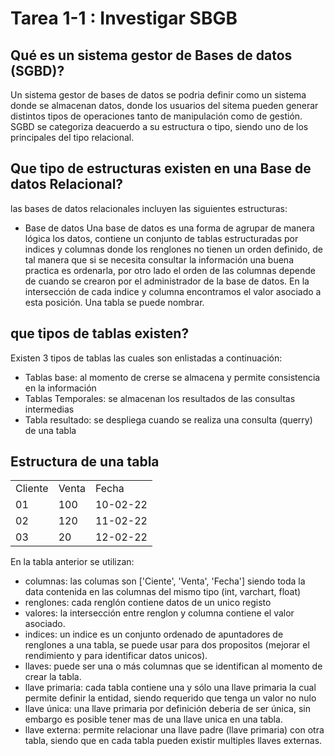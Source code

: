 # Tarea 1-1 : Investigar SBGB

 ## Qué es un sistema gestor de Bases de datos (SGBD)?
Un sistema gestor de bases de datos se podria definir como un sistema donde se almacenan datos, donde los usuarios del sitema pueden generar distintos tipos de operaciones tanto de manipulación como de gestión. SGBD se categoriza deacuerdo a su estructura o tipo, siendo uno de los principales del tipo relacional.

## Que tipo de estructuras existen en una Base de datos Relacional?
las bases de datos relacionales incluyen las siguientes estructuras: 

* Base de datos 
Una base de datos es una forma de agrupar de manera lógica los datos, contiene un conjunto de tablas estructuradas por indices y columnas donde los renglones no tienen un orden definido, de tal manera que si se necesita consultar la información una buena practica es ordenarla, por otro lado el orden de las columnas depende de cuando se crearon por el administrador de la base de datos. En la intersección de cada indice y columna encontramos el valor asociado a esta posición. Una tabla se puede nombrar.

## que tipos de tablas existen?

Existen 3 tipos de tablas las cuales son enlistadas a continuación:

* Tablas base: al momento de crerse se almacena y permite consistencia en la información
* Tablas Temporales: se almacenan los resultados de las consultas intermedias 
* Tabla resultado: se despliega cuando se realiza una consulta (querry) de una tabla

## Estructura de una tabla

<table>
    <tr>
        <td>Cliente</td>
        <td>Venta</td>
        <td>Fecha</td>
    </tr>
    <tr>
        <td>01</td>
        <td>100</td>
        <td>10-02-22</td>
    </tr>
    <tr>
        <td>02</td>
        <td>120</td>
        <td>11-02-22</td>
    </tr>
    <tr>
        <td>03</td>
        <td>20</td>
        <td>12-02-22</td>
    </tr>
   
</table>

En la tabla anterior se utilizan: 

* columnas: las columas son ['Ciente', 'Venta', 'Fecha'] siendo toda la data contenida en las columnas del mismo tipo (int, varchart, float)
* renglones: cada renglón contiene datos de un unico registo
* valores: la intersección entre renglon y columna contiene el valor asociado.
* indices: un indice es un conjunto ordenado de apuntadores de renglones a una tabla, se puede usar para dos propositos (mejorar el rendimiento y para identificar datos unicos).
* llaves: puede ser una o más columnas que se identifican al momento de crear la tabla.
* llave primaria: cada tabla contiene una y sólo una llave primaria la cual permite definir la entidad, siendo requerido que tenga un valor no nulo
* llave única: una llave primaria por definición deberia de ser única, sin embargo es posible tener mas de una llave unica en una tabla.
* llave externa: permite relacionar una llave padre (llave primaria) con otra tabla, siendo que en cada tabla pueden existir multiples llaves externas.


